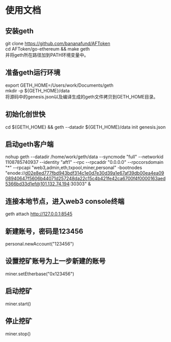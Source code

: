 # 使用文档
## 安装geth
git clone https://github.com/bananafund/AFToken <br>
cd AFToken/go-ethereum && make geth <br>
并将geth所在路径加到PATH环境变量中。
## 准备geth运行环境
export GETH_HOME=/Users/work/Documents/geth <br>
mkdir -p ${GETH_HOME}/data <br>
将源码中的genesis.json以及编译生成的geth文件拷贝到GETH_HOME目录。
## 初始化创世快
cd ${GETH_HOME} && geth --datadir ${GETH_HOME}/data init genesis.json
## 启动geth客户端
nohup geth --datadir /home/work/geth/data --syncmode "full" --networkid 1108785740937 --identity "aft1" --rpc --rpcaddr "0.0.0.0" --rpccorsdomain "*" --rpcapi "web3,admin,eth,txpool,miner,personal" -bootnodes "enode://d02e8ed777fbd943bdf314c1e0d7e30d39a1e67af39db00ea4ea0908940647f5606b44071d257248da22c15c4b421fe42ca6700f4f0000163aed5366bd33d1ef@101.132.74.194:30303" &
## 连接本地节点，进入web3 console终端
geth attach http://127.0.0.1:8545
## 新建账号，密码是123456
personal.newAccount("123456")
## 设置挖矿账号为上一步新建的账号
miner.setEtherbase("0x123456")
## 启动挖矿
miner.start()
## 停止挖矿
miner.stop()
